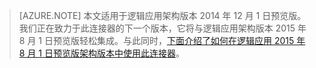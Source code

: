 > [AZURE.NOTE] 本文适用于逻辑应用架构版本 2014 年 12 月 1 日预览版。我们正在致力于此连接器的下一个版本，它将与逻辑应用架构版本 2015 年 8 月 1 日预览版轻松集成。与此同时，[下面介绍了如何在逻辑应用 2015 年 8 月 1 日预览版架构版本中使用此连接器](https://blogs.msdn.microsoft.com/logicapps/2016/02/25/accessing-v1-apis-and-biztalk-apis-from-logic-apps/)。

<!---HONumber=AcomDC_0921_2016-->